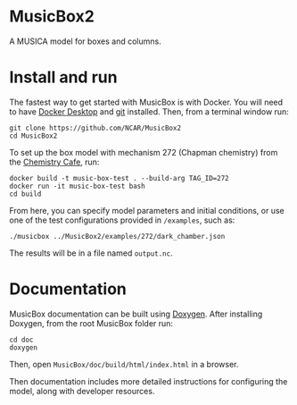 # MusicBox2
A MUSICA model for boxes and columns.

# Install and run

The fastest way to get started with MusicBox is with Docker. You will need to have [Docker Desktop](https://www.docker.com/get-started) and [git](https://git-scm.com) installed. Then, from a terminal window run:

```
git clone https://github.com/NCAR/MusicBox2
cd MusicBox2
```

To set up the box model with mechanism 272 (Chapman chemistry) from the [Chemistry Cafe](https://chemistrycafe-devel.acom.ucar.edu/index.html#/Tags), run:

```
docker build -t music-box-test . --build-arg TAG_ID=272
docker run -it music-box-test bash
cd build
```

From here, you can specify model parameters and initial conditions, or use one of the test configurations provided in `/examples`, such as:

```
./musicbox ../MusicBox2/examples/272/dark_chamber.json
```

The results will be in a file named `output.nc`.

# Documentation

MusicBox documentation can be built using [Doxygen](doxygen.nl). After installing Doxygen, from the root MusicBox folder run:

```
cd doc
doxygen
```
Then, open `MusicBox/doc/build/html/index.html` in a browser.

Then documentation includes more detailed instructions for configuring the model, along with developer resources.

